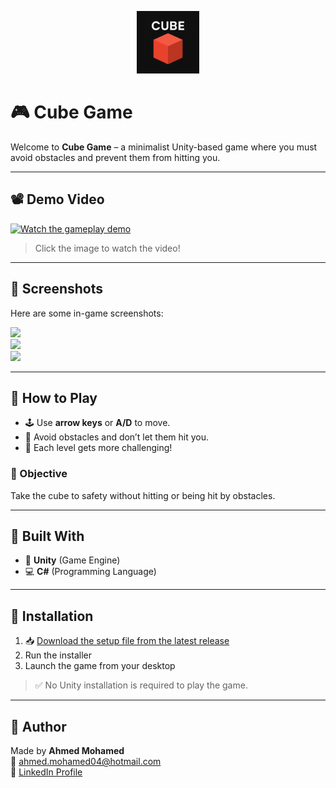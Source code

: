 <p align="center">
  <img src="https://github.com/Ahmedianoo/CubeGame/blob/v1.0.0/Assets/CUBEIcon.png?raw=true" width="100" alt="Cube Game Icon"/>
</p>

# 🎮 Cube Game

Welcome to **Cube Game** – a minimalist Unity-based game where you must avoid obstacles and prevent them from hitting you.

---

## 📽️ Demo Video

[![Watch the gameplay demo](https://github.com/Ahmedianoo/CubeGame/releases/download/v1.0.0/01.png)](https://github.com/Ahmedianoo/CubeGame/releases/download/v1.0.0/CUBE.mp4)

> Click the image to watch the video!

---

## 📸 Screenshots

Here are some in-game screenshots:

<img src="https://github.com/Ahmedianoo/CubeGame/releases/download/v1.0.0/01.png" width="600"/>
<br/>
<img src="https://github.com/Ahmedianoo/CubeGame/releases/download/v1.0.0/02.png" width="600"/>
<br/>
<img src="https://github.com/Ahmedianoo/CubeGame/releases/download/v1.0.0/03.png" width="600"/>

---

## 🧠 How to Play

- 🕹️ Use **arrow keys** or **A/D** to move.
- 🚫 Avoid obstacles and don’t let them hit you.
- 🧠 Each level gets more challenging!

### 🎯 Objective

Take the cube to safety without hitting or being hit by obstacles.

---

## 🧱 Built With

- 🧩 **Unity** (Game Engine)
- 💻 **C#** (Programming Language)

---

## 🧪 Installation

1. 📥 [Download the setup file from the latest release](https://github.com/Ahmedianoo/CubeGame/releases/tag/v1.0.0)
2. Run the installer
3. Launch the game from your desktop

> ✅ No Unity installation is required to play the game.

---

## 👤 Author

Made by **Ahmed Mohamed**  
📧 [ahmed.mohamed04@hotmail.com](mailto:ahmed.mohamed04@hotmail.com)  
🔗 [LinkedIn Profile](https://www.linkedin.com/in/ahmed04/)
